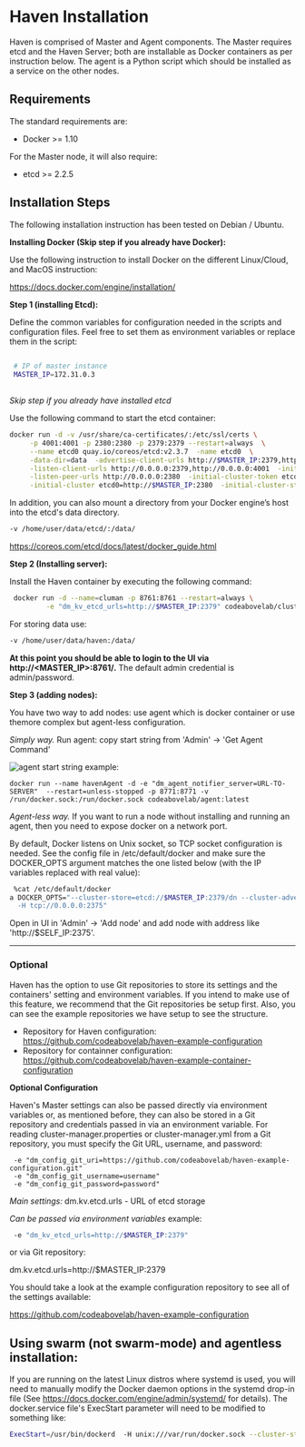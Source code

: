 # Haven Installation

Haven is comprised of Master and Agent components. The Master requires etcd and the Haven Server; both are installable as Docker containers as per instruction below.  The agent is a Python script which should be installed as a service on the other nodes. 

## Requirements

 The standard requirements are: 
 
 * Docker >= 1.10
 
For the Master node, it will also require:
 
 * etcd >= 2.2.5

## Installation Steps

The following installation instruction has been tested on Debian / Ubuntu.

**Installing Docker (Skip step if you already have Docker):**

Use the following instruction to install Docker on the different Linux/Cloud, 
and MacOS instruction:
 
 https://docs.docker.com/engine/installation/

**Step 1 (installing Etcd):** 

Define the common variables for configuration needed in the scripts and configuration files.  Feel free to set them as environment variables or replace them in the script:
 
```sh
 
 # IP of master instance
 MASTER_IP=172.31.0.3 
 
```

*Skip step if you already have installed etcd* 

Use the following command to start the etcd container: 
```sh
docker run -d -v /usr/share/ca-certificates/:/etc/ssl/certs \
     -p 4001:4001 -p 2380:2380 -p 2379:2379 --restart=always  \
     --name etcd0 quay.io/coreos/etcd:v2.3.7  -name etcd0  \
     -data-dir=data  -advertise-client-urls http://$MASTER_IP:2379,http://$MASTER_IP:4001 \
     -listen-client-urls http://0.0.0.0:2379,http://0.0.0.0:4001  -initial-advertise-peer-urls http://$MASTER_IP:2380 \
     -listen-peer-urls http://0.0.0.0:2380  -initial-cluster-token etcd-cluster-1 \
     -initial-cluster etcd0=http://$MASTER_IP:2380  -initial-cluster-state new

```
In addition, you can also mount a directory from your Docker engine’s host into the etcd's data directory.
```sh
-v /home/user/data/etcd/:/data/
```
https://coreos.com/etcd/docs/latest/docker_guide.html

**Step 2 (Installing server):** 

Install the Haven container by executing the following command:
 
```sh
 docker run -d --name=cluman -p 8761:8761 --restart=always \
         -e "dm_kv_etcd_urls=http://$MASTER_IP:2379" codeabovelab/cluster-manager

```
For storing data use:
```sh
-v /home/user/data/haven:/data/

```

**At this point you should be able to login to the UI via http://<MASTER_IP>:8761/.**  The default admin credential is 
admin/password.

**Step 3 (adding nodes):** 

You have two way to add nodes: use agent which is docker container or use themore complex but agent-less configuration.

_Simply way._ Run agent:
copy start string from 'Admin' -> 'Get Agent Command'

![agent](https://raw.githubusercontent.com/codeabovelab/haven-platform/master/doc/img/agent.png)
start string example:

```
docker run --name havenAgent -d -e "dm_agent_notifier_server=URL-TO-SERVER"  --restart=unless-stopped -p 8771:8771 -v /run/docker.sock:/run/docker.sock codeabovelab/agent:latest
```

_Agent-less way._ If you want to run a node without installing and running an agent, then you need to expose docker on a network port.

By default, Docker listens on Unix socket, so TCP socket configuration is needed. See the config file in /etc/default/docker 
and make sure the DOCKER_OPTS argument matches the one listed below (with the IP variables replaced with real value):
  
```sh
 %cat /etc/default/docker
a DOCKER_OPTS="--cluster-store=etcd://$MASTER_IP:2379/dn --cluster-advertise=$SELF_IP:2375 \
  -H tcp://0.0.0.0:2375"
```
Open in UI in 'Admin' -> 'Add node' and add node with address like 'http://$SELF_IP:2375'.

________________________________

### Optional 

Haven has the option to use Git repositories to store its settings and the containers' setting and environment variables. If
you intend to make use of this feature, we recommend that the Git repositories be setup first.  Also, you can see the example
repositories we have setup to see the structure.

* Repository for Haven configuration: https://github.com/codeabovelab/haven-example-configuration
* Repository for containner configuration: https://github.com/codeabovelab/haven-example-container-configuration

**Optional Configuration**

Haven's Master settings can also be passed directly via environment variables or, as mentioned before, they can also be stored in a Git repository and credentials passed in via an environment variable. For reading cluster-manager.properties or cluster-manager.yml from a Git repository, you must specify the Git URL, username, and password:

```properties
 -e "dm_config_git_uri=https://github.com/codeabovelab/haven-example-configuration.git"
 -e "dm_config_git_username=username"
 -e "dm_config_git_password=password"
```

*Main settings:*
dm.kv.etcd.urls - URL of etcd storage

*Can be passed via environment variables*
example: 
```sh
 -e "dm_kv_etcd_urls=http://$MASTER_IP:2379" 
```
or via Git repository:

dm.kv.etcd.urls=http://$MASTER_IP:2379

You should take a look at the example configuration repository to see all of the settings available:

https://github.com/codeabovelab/haven-example-configuration

  
## Using swarm (not swarm-mode) and agentless installation: ##
If you are running on the latest Linux distros where systemd is used, you will need to manually modify the Docker daemon options in the systemd drop-in file (See https://docs.docker.com/engine/admin/systemd/ for details). The docker.service file's 
ExecStart parameter will need to be modified to something like:
```sh
ExecStart=/usr/bin/dockerd  -H unix:///var/run/docker.sock --cluster-store=etcd://<MASTER_IP>:2379/dn --cluster-advertise=eth0:2375 -H tcp://0.0.0.0:2375
```
